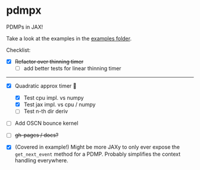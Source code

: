 # pdmpx
PDMPs in JAX!

Take a look at the examples in the [examples folder](examples/).




Checklist:
 * [x] ~~Refactor over thinning timer~~ 
   * [ ] add better tests for linear thinning timer
----
 * [x] Quadratic approx timer :rocket:
   * [x] Test cpu impl. vs numpy
   * [x] Test jax impl. vs cpu / numpy
   * [ ] Test n-th dir deriv
 * [ ] Add OSCN bounce kernel
 * [ ] ~~gh-pages / docs?~~
 * [x] (Covered in example!) Might be more JAXy to only ever expose the ```get_next_event``` method for a PDMP.
       Probably simplifies the context handling everywhere.

